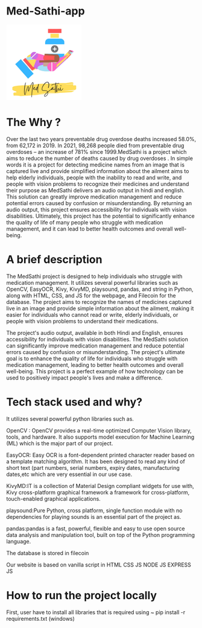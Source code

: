 # Med-Sathi-app 
<img src="Logo.png" width=200 height=200>

# The Why ?
Over the last two years preventable drug overdose deaths increased 58.0%, from 62,172 in 2019. In 2021, 98,268 people died from preventable drug overdoses – an increase of 781% since 1999.MedSathi is a project which aims to reduce the number of deaths caused by drug overdoses  .
In simple words it is a project for detecting medicine names from an image that is captured live and provide simplified information about the ailment aims to help elderly individuals, people with the inability to read and write, and people with vision problems to recognize their medicines and understand their purpose as MedSathi delivers an audio output in hindi and english. This solution can greatly improve medication management and reduce potential errors caused by confusion or misunderstanding. By returning an audio output, this project ensures accessibility for individuals with vision disabilities. Ultimately, this project has the potential to significantly enhance the quality of life of many people who struggle with medication management, and it can lead to better health outcomes and overall well-being.


# A brief description
The MedSathi project is designed to help individuals who struggle with medication management. It utilizes several powerful libraries such as OpenCV, EasyOCR, Kivy, KivyMD, playsound, pandas, and string in Python, along with HTML, CSS, and JS for the webpage, and Filecoin for the database. The project aims to recognize the names of medicines captured live in an image and provide simple information about the ailment, making it easier for individuals who cannot read or write, elderly individuals, or people with vision problems to understand their medications.

The project's audio output, available in both Hindi and English, ensures accessibility for individuals with vision disabilities. The MedSathi solution can significantly improve medication management and reduce potential errors caused by confusion or misunderstanding. The project's ultimate goal is to enhance the quality of life for individuals who struggle with medication management, leading to better health outcomes and overall well-being. This project is a perfect example of how technology can be used to positively impact people's lives and make a difference.

# Tech stack used and why?
It utilizes several powerful python libraries such as. 
 
OpenCV : OpenCV provides a real-time optimized Computer Vision library, tools, and hardware. It also supports model execution for Machine Learning (ML) which is the major part of our project.
 
EasyOCR: Easy OCR is a font-dependent printed character reader based on a template matching algorithm. It has been designed to read any kind of short text (part numbers, serial numbers, expiry dates, manufacturing dates,etc which are very essential in our use case.
 
KivyMD:IT is a collection of Material Design compliant widgets for use with, Kivy cross-platform graphical framework a framework for cross-platform,     touch-enabled graphical applications.
 
playsound:Pure Python, cross platform, single function module with no dependencies for playing sounds is an essential part of the project as.

pandas:pandas is a fast, powerful, flexible and easy to use open source data analysis and manipulation tool,
 built on top of the Python programming language.

The database is stored in filecoin

Our website is based on vanilla script in 
HTML
CSS 
JS 
NODE JS
EXPRESS JS

# How to run the project locally
First, user have to install all libraries that is required using ~ pip install -r requirements.txt (windows) 


